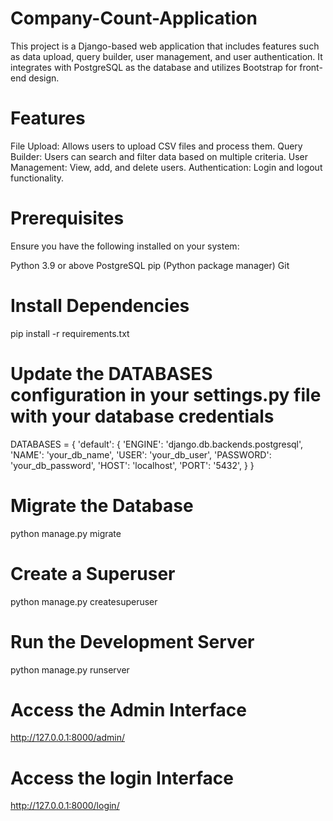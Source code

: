 # Company-Count-Application
This project is a Django-based web application that includes features such as data upload, query builder, user management, and user authentication. It integrates with PostgreSQL as the database and utilizes Bootstrap for front-end design.

# Features
File Upload: Allows users to upload CSV files and process them.
Query Builder: Users can search and filter data based on multiple criteria.
User Management: View, add, and delete users.
Authentication: Login and logout functionality.

# Prerequisites
Ensure you have the following installed on your system:

Python 3.9 or above
PostgreSQL
pip (Python package manager)
Git

# Install Dependencies
pip install -r requirements.txt

# Update the DATABASES configuration in your settings.py file with your database credentials
DATABASES = {
    'default': {
        'ENGINE': 'django.db.backends.postgresql',
        'NAME': 'your_db_name',
        'USER': 'your_db_user',
        'PASSWORD': 'your_db_password',
        'HOST': 'localhost',
        'PORT': '5432',
    }
}

# Migrate the Database
python manage.py migrate

# Create a Superuser
python manage.py createsuperuser

# Run the Development Server
python manage.py runserver

# Access the Admin Interface
http://127.0.0.1:8000/admin/

#  Access the login Interface
http://127.0.0.1:8000/login/




